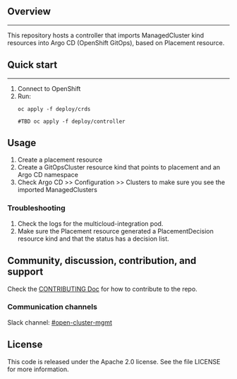 ## Overview

------

This repository hosts a controller that imports ManagedCluster kind resources into Argo CD (OpenShift GitOps), based on Placement resource. 

## Quick start 

------

1. Connect to OpenShift
2. Run:
   ```shell
   oc apply -f deploy/crds
   
   #TBD oc apply -f deploy/controller
   ```

## Usage
1. Create a placement resource
2. Create a GitOpsCluster resource kind that points to placement and an Argo CD namespace
3. Check Argo CD >> Configuration >> Clusters to make sure you see the imported ManagedClusters


### Troubleshooting
1. Check the logs for the multicloud-integration pod. 
2. Make sure the Placement resource generated a PlacementDecision resource kind and that the status has a decision list.

## Community, discussion, contribution, and support

Check the [CONTRIBUTING Doc](CONTRIBUTING.md) for how to contribute to the repo.

### Communication channels

Slack channel: [#open-cluster-mgmt](http://slack.k8s.io/#open-cluster-mgmt)

## License

This code is released under the Apache 2.0 license. See the file LICENSE for more information.
